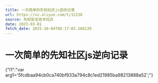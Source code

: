 ```yaml
---
title: 一次简单的先知社区js逆向记录
url: https://xz.aliyun.com/t/12238
source: 先知安全技术社区
date: 2023-03-01
fetch_date: 2025-10-04T08:17:03.268139
---
```


# 一次简单的先知社区js逆向记录

{"l1":"var arg1='5fcdbaa94cb0ca740bf933a794c8c1ed21985ba98213888a52';"}
